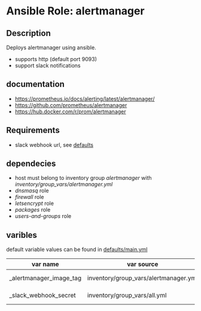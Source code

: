 
# Ansible Role: alertmanager

## Description

Deploys alertmanager using ansible.

* supports http (default port 9093)
* support slack notifications

## documentation

* https://prometheus.io/docs/alerting/latest/alertmanager/
* https://github.com/prometheus/alertmanager
* https://hub.docker.com/r/prom/alertmanager

## Requirements

- slack webhook url, see [defaults](defaults/main.yml)

## dependecies

* host must belong to inventory group *alertmanager* with *inventory/group_vars/alertmanager.yml*
* *dnsmasq* role
* *firewall* role
* *letsencrypt* role
* *packages* role
* *users-and-groups* role

## varibles

default variable values can be found in [defaults/main.yml](defaults/main.yml)

| var name                   | var source                            | description                              |
|----------------------------|---------------------------------------|------------------------------------------|
| _alertmanager_image_tag    | inventory/group_vars/alertmanager.yml | docker image tag prom/alertmanager:<tag> |
| _slack_webhook_secret      | inventory/group_vars/all.yml          | encrypted slack webhook secret           |


